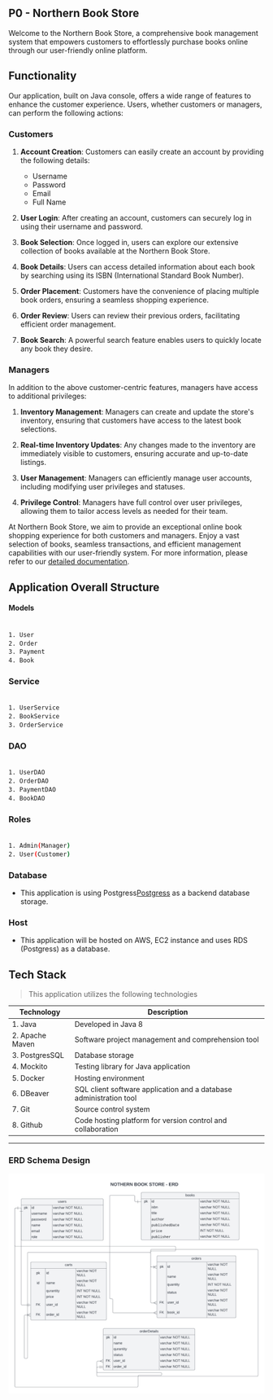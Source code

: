 ## P0 - Northern Book Store

Welcome to the Northern Book Store, a comprehensive book management system that empowers customers to effortlessly purchase books online through our user-friendly online platform.

## Functionality

Our application, built on Java console, offers a wide range of features to enhance the customer experience. Users, whether customers or managers, can perform the following actions:

### Customers

1. **Account Creation**: Customers can easily create an account by providing the following details:
    - Username
    - Password
    - Email
    - Full Name

2. **User Login**: After creating an account, customers can securely log in using their username and password.

3. **Book Selection**: Once logged in, users can explore our extensive collection of books available at the Northern Book Store.

4. **Book Details**: Users can access detailed information about each book by searching using its ISBN (International Standard Book Number).

5. **Order Placement**: Customers have the convenience of placing multiple book orders, ensuring a seamless shopping experience.

6. **Order Review**: Users can review their previous orders, facilitating efficient order management.

7. **Book Search**: A powerful search feature enables users to quickly locate any book they desire.

### Managers

In addition to the above customer-centric features, managers have access to additional privileges:

1. **Inventory Management**: Managers can create and update the store's inventory, ensuring that customers have access to the latest book selections.

2. **Real-time Inventory Updates**: Any changes made to the inventory are immediately visible to customers, ensuring accurate and up-to-date listings.

3. **User Management**: Managers can efficiently manage user accounts, including modifying user privileges and statuses.

4. **Privilege Control**: Managers have full control over user privileges, allowing them to tailor access levels as needed for their team.

At Northern Book Store, we aim to provide an exceptional online book shopping experience for both customers and managers. Enjoy a vast selection of books, seamless transactions, and efficient management capabilities with our user-friendly system. For more information, please refer to our [detailed documentation](documentation.md).


## Application Overall Structure

#### Models

```bash

1. User
2. Order
3. Payment
4. Book
```

### Service

```bash

1. UserService
2. BookService
3. OrderService
```

### DAO

```bash

1. UserDAO
2. OrderDAO
3. PaymentDAO
4. BookDAO

```


### Roles

```bash

1. Admin(Manager)
2. User(Customer)

```


### Database
- This application is using Postgress[Postgress](https://www.postgresql.org/) as a backend database storage.

### Host
- This application will be hosted on AWS, EC2 instance and uses RDS (Postgress) as a database.


## Tech Stack 
> This application utilizes the following technologies




| Technology   	|Description    	                                                           |
|----	|-----------	                                                                       |
| 1. Java    	      |  Developed in Java 8  	                                         |
| 2. Apache Maven    	| Software project management and comprehension tool    	           |
| 3. PostgresSQL        | Database storage  	                                               |
| 4. Mockito   	      | Testing library for Java application  	                             |
| 5. Docker   	      | Hosting environment  	                                               |
| 6. DBeaver    	      | SQL client software application and a database administration tool   |
| 7. Git  	            | Source control system                                                |   	                                                                 
| 8. Github             | Code hosting platform for version control and collaboration          |


____________________________________________________________________________________________________________

### ERD Schema Design

![ERD Schema Design](https://github.com/MahmoudAhmadOsman/p0-jdbc-nbs/blob/main/src/main/resources/design/nbs-new-erd.png)










